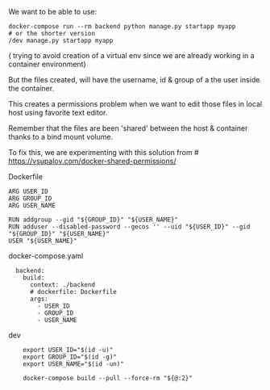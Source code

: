 
We want to be able to use:
```
docker-compose run --rm backend python manage.py startapp myapp
# or the shorter version
/dev manage.py startapp myapp 
```
( trying to avoid creation of a virtual env since we are already working in a container environment)

But the files created, will have the username, id & group of a the user inside the container.

This creates a permissions problem when we want to edit those files in local host using favorite text editor.

Remember that the files are been 'shared' between the host & container thanks to a bind mount volume.

To fix this, we are experimenting with this solution from # https://vsupalov.com/docker-shared-permissions/

Dockerfile
```
ARG USER_ID
ARG GROUP_ID
ARG USER_NAME

RUN addgroup --gid "${GROUP_ID}" "${USER_NAME}"
RUN adduser --disabled-password --gecos '' --uid "${USER_ID}" --gid "${GROUP_ID}" "${USER_NAME}"
USER "${USER_NAME}"
```

docker-compose.yaml
```
  backend:
    build:
      context: ./backend
      # dockerfile: Dockerfile
      args:
        - USER_ID
        - GROUP_ID
        - USER_NAME
```

dev
```
    export USER_ID="$(id -u)"  
    export GROUP_ID="$(id -g)"
    export USER_NAME="$(id -un)"
  
    docker-compose build --pull --force-rm "${@:2}"
```